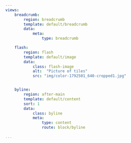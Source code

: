 ```yaml
---
views:
    breadcrumb:
        region: breadcrumb
        template: default/breadcrumb
        data:
            meta:
                type: breadcrumb

    flash:
        region: flash
        template: default/image
        data:
            class: flash-image
            alt:  "Picture of tiles"
            src: "img/color-1792501_640-cropped1.jpg"


    byline:
        region: after-main
        template: default/content
        sort: 1
        data:
            class: byline
            meta:
                type: content
                route: block/byline

...
```

